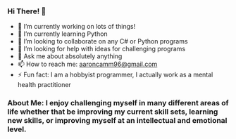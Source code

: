 ### Hi There! 👋

- 🔭 I’m currently working on lots of things!
- 🌱 I’m currently learning Python
- 👯 I’m looking to collaborate on any C# or Python programs
- 🤔 I’m looking for help with ideas for challenging programs
- 💬 Ask me about absolutely anything
- 📫 How to reach me: aaroncamm96@gmail.com
- ⚡ Fun fact: I am a hobbyist programmer, I actually work as a mental health practitioner

### About Me: I enjoy challenging myself in many different areas of life whether that be improving my current skill sets, learning new skills, or improving myself at an intellectual and emotional level. 
